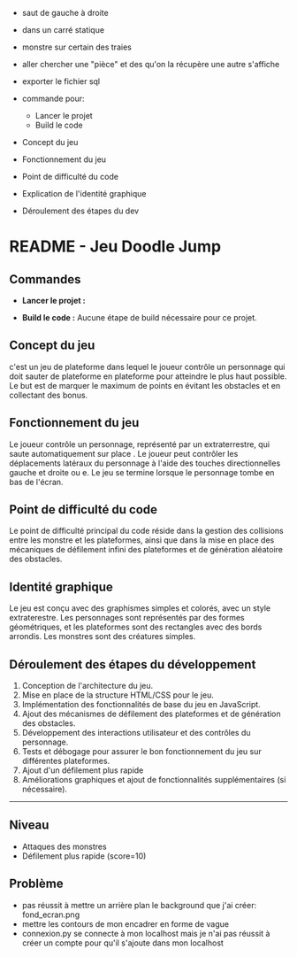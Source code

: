 - saut de gauche à droite
- dans un carré statique
- monstre sur certain des traies
- aller chercher une "pièce" et des qu'on la récupère une autre s'affiche
- exporter le fichier sql

- commande pour:
    - Lancer le projet
    - Build le code
- Concept du jeu
- Fonctionnement du jeu
- Point de difficulté du code
- Explication de l'identité graphique
- Déroulement des étapes du dev
  
# README - Jeu Doodle Jump

## Commandes

- **Lancer le projet :** 

- **Build le code :** Aucune étape de build nécessaire pour ce projet.

## Concept du jeu

c'est un jeu de plateforme dans lequel le joueur contrôle un personnage qui doit sauter de plateforme en plateforme pour atteindre le plus haut possible. Le but est de marquer le maximum de points en évitant les obstacles et en collectant des bonus.

## Fonctionnement du jeu

Le joueur contrôle un personnage, représenté par un extraterrestre, qui saute automatiquement sur place . Le joueur peut contrôler les déplacements latéraux du personnage à l'aide des touches directionnelles gauche et droite ou e. Le jeu se termine lorsque le personnage tombe en bas de l'écran.

## Point de difficulté du code

Le point de difficulté principal du code réside dans la gestion des collisions entre les monstre et les plateformes, ainsi que dans la mise en place des mécaniques de défilement infini des plateformes et de génération aléatoire des obstacles.

## Identité graphique

Le jeu est conçu avec des graphismes simples et colorés, avec un style extraterestre. Les personnages sont représentés par des formes géométriques, et les plateformes sont des rectangles avec des bords arrondis. Les monstres sont des créatures simples.

## Déroulement des étapes du développement

1. Conception de l'architecture du jeu.
2. Mise en place de la structure HTML/CSS pour le jeu.
3. Implémentation des fonctionnalités de base du jeu en JavaScript.
4. Ajout des mécanismes de défilement des plateformes et de génération des obstacles.
5. Développement des interactions utilisateur et des contrôles du personnage.
6. Tests et débogage pour assurer le bon fonctionnement du jeu sur différentes plateformes.
7. Ajout d'un défilement plus rapide 
8. Améliorations graphiques et ajout de fonctionnalités supplémentaires (si nécessaire).

---

## Niveau

- Attaques des monstres 
- Défilement plus rapide (score=10)

## Problème

- pas réussit à mettre un arrière plan le background que j'ai créer: fond_ecran.png
- mettre les contours de mon encadrer en forme de vague
- connexion.py se connecte à mon localhost mais je n'ai pas réussit à créer un compte pour qu'il s'ajoute dans mon localhost